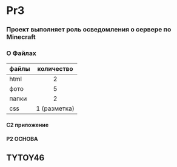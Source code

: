 # Pr3
### Проект выполняет роль осведомления о сервере по Minecraft
### О Файлах 
файлы|количество
|:----|:-------:|
|html|2|
|фото|5|
|папки|2|
|css|1 (разметка)|
#### C2 приложение
#### P2 ОСНОВА
## TYTOY46

